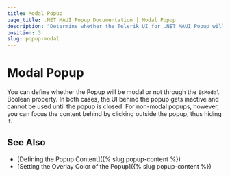 ```yaml
---
title: Modal Popup
page_title: .NET MAUI Popup Documentation | Modal Popup
description: "Determine whether the Telerik UI for .NET MAUI Popup will be rendered as a modal or non-modal UI element."
position: 3
slug: popup-modal
---
```


# Modal Popup

You can define whether the Popup will be modal or not through the `IsModal` Boolean property. In both cases, the UI behind the popup gets inactive and cannot be used until the popup is closed. For non-modal popups, however, you can focus the content behind by clicking outside the popup, thus hiding it.

## See Also

- [Defining the Popup Content]({% slug popup-content %})
- [Setting the Overlay Color of the Popup]({% slug popup-content %})
